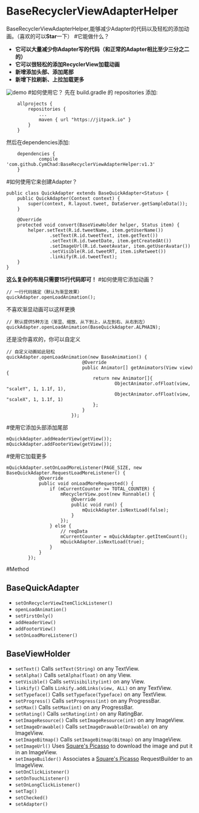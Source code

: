 # BaseRecyclerViewAdapterHelper
BaseRecyclerViewAdapterHelper,能够减少Adapter的代码以及轻松的添加动画。（喜欢的可以**Star**一下）
#它能做什么？
- **它可以大量减少你Adapter写的代码（和正常的Adapter相比至少三分之二的）**
- **它可以很轻松的添加RecyclerView加载动画**
- **新增添加头部、添加尾部**
- **新增下拉刷新、上拉加载更多**

![demo](https://github.com/CymChad/BaseRecyclerViewAdapterHelper/blob/master/demo_res/demo.gif)
#如何使用它？
先在 build.gradle 的 repositories 添加:
```
	allprojects {
		repositories {
			...
			maven { url "https://jitpack.io" }
		}
	}
```
然后在dependencies添加:
```
	dependencies {
	        compile 'com.github.CymChad:BaseRecyclerViewAdapterHelper:v1.3'
	}
```

#如何使用它来创建Adapter？

```
public class QuickAdapter extends BaseQuickAdapter<Status> {
    public QuickAdapter(Context context) {
        super(context, R.layout.tweet, DataServer.getSampleData());
    }

    @Override
    protected void convert(BaseViewHolder helper, Status item) {
        helper.setText(R.id.tweetName, item.getUserName())
                .setText(R.id.tweetText, item.getText())
                .setText(R.id.tweetDate, item.getCreatedAt())
                .setImageUrl(R.id.tweetAvatar, item.getUserAvatar())
                .setVisible(R.id.tweetRT, item.isRetweet())
                .linkify(R.id.tweetText);
    }
}
```
**这么复杂的布局只需要15行代码即可！**
#如何使用它添加动画？

```
// 一行代码搞定（默认为渐显效果）
quickAdapter.openLoadAnimation();
```
不喜欢渐显动画可以这样更换
```
// 默认提供5种方法（渐显、缩放、从下到上，从左到右、从右到左）
quickAdapter.openLoadAnimation(BaseQuickAdapter.ALPHAIN);
```
还是没你喜欢的，你可以自定义
```
// 自定义动画如此轻松
quickAdapter.openLoadAnimation(new BaseAnimation() {
                            @Override
                            public Animator[] getAnimators(View view) {
                                return new Animator[]{
                                        ObjectAnimator.ofFloat(view, "scaleY", 1, 1.1f, 1),
                                        ObjectAnimator.ofFloat(view, "scaleX", 1, 1.1f, 1)
                                };
                            }
                        });
```
#使用它添加头部添加尾部
```
mQuickAdapter.addHeaderView(getView());
mQuickAdapter.addFooterView(getView());
```
#使用它加载更多
```
mQuickAdapter.setOnLoadMoreListener(PAGE_SIZE, new BaseQuickAdapter.RequestLoadMoreListener() {
            @Override
            public void onLoadMoreRequested() {
                if (mCurrentCounter >= TOTAL_COUNTER) {
                    mRecyclerView.post(new Runnable() {
                        @Override
                        public void run() {
                            mQuickAdapter.isNextLoad(false);
                        }
                    });
                } else {
                    // reqData
                    mCurrentCounter = mQuickAdapter.getItemCount();
                    mQuickAdapter.isNextLoad(true);
                }
            }
        });
```
#Method
## BaseQuickAdapter
* ```setOnRecyclerViewItemClickListener()```
* ```openLoadAnimation()```
* ```setFirstOnly()```
* ```addHeaderView()```
* ```addFooterView()```
* ```setOnLoadMoreListener()```

## BaseViewHolder
* ```setText()``` Calls ```setText(String)``` on any TextView.
* ```setAlpha()``` Calls ```setAlpha(float)``` on any View.
* ```setVisible()``` Calls ```setVisibility(int)``` on any View.
* ```linkify()``` Calls ```Linkify.addLinks(view, ALL)``` on any TextView.
* ```setTypeface()``` Calls ```setTypeface(Typeface)``` on any TextView.
* ```setProgress()``` Calls ```setProgress(int)``` on any ProgressBar.
* ```setMax()``` Calls ```setMax(int)``` on any ProgressBar.
* ```setRating()``` Calls ```setRating(int)``` on any RatingBar.
* ```setImageResource()``` Calls ```setImageResource(int)``` on any ImageView.
* ```setImageDrawable()``` Calls ```setImageDrawable(Drawable)``` on any ImageView.
* ```setImageBitmap()``` Calls ```setImageBitmap(Bitmap)``` on any ImageView.
* ```setImageUrl()``` Uses [Square's Picasso](http://square.github.io/picasso/) to download the image and put it in an ImageView.
* ```setImageBuilder()``` Associates a [Square's Picasso](http://square.github.io/picasso/) RequestBuilder to an ImageView.
* ```setOnClickListener()```
* ```setOnTouchListener()```
* ```setOnLongClickListener()```
* ```setTag()```
* ```setChecked()```
* ```setAdapter()```

